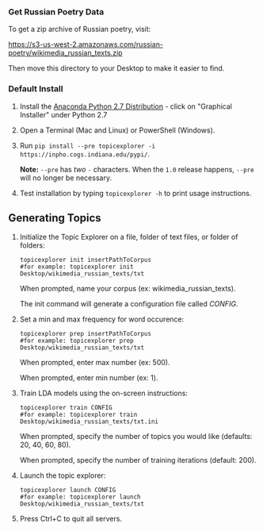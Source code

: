 ### Get Russian Poetry Data

To get a zip archive of Russian poetry, visit:

https://s3-us-west-2.amazonaws.com/russian-poetry/wikimedia_russian_texts.zip

Then move this directory to your Desktop to make it easier to find.

### Default Install
1.  Install the [Anaconda Python 2.7 Distribution](http://continuum.io/downloads) - click on "Graphical Installer" under Python 2.7 
2.  Open a Terminal (Mac and Linux) or PowerShell (Windows).
3.  Run `pip install --pre topicexplorer -i https://inpho.cogs.indiana.edu/pypi/`.
    
    **Note:** `--pre` has *two* `-` characters. When the `1.0` release happens, `--pre` will no longer be necessary.
4.  Test installation by typing `topicexplorer -h` to print usage instructions.


## Generating Topics

1.  Initialize the Topic Explorer on a file, folder of text files, or folder of folders:

    ```
    topicexplorer init insertPathToCorpus
    #for example: topicexplorer init Desktop/wikimedia_russian_texts/txt
    ```
    When prompted, name your corpus (ex: wikimedia_russian_texts).
    
    The init command will generate a configuration file called *CONFIG*.


2.  Set a min and max frequency for word occurence:
    
    ```
    topicexplorer prep insertPathToCorpus
    #for example: topicexplorer prep Desktop/wikimedia_russian_texts/txt
    ```
    When prompted, enter max number (ex: 500).
   
    When prompted, enter min number (ex: 1).
    

3.  Train LDA models using the on-screen instructions:

    ```
    topicexplorer train CONFIG
    #for example: topicexplorer train Desktop/wikimedia_russian_texts/txt.ini
    ```
    When prompted, specify the number of topics you would like (defaults: 20, 40, 60, 80).
    
    When prompted, specify the number of training iterations (default: 200).
    

4.  Launch the topic explorer:

    ```
    topicexplorer launch CONFIG
    #for example: topicexplorer launch Desktop/wikimedia_russian_texts/txt
    ```


5.  Press Ctrl+C to quit all servers.

